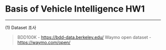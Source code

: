 # Basis of Vehicle Intelligence HW1
---
(1) Dataset 조사
> BDD100K - https://bdd-data.berkeley.edu/
Waymo open dataset - https://waymo.com/open/
